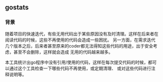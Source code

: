 ## gostats

### 背景

随着项目的快速迭代，有些无用代码出于某些原因没有及时清理。这样在后来者在阅读代码的时候，这些不再使用的代码会造成一些困扰。
另一方面，在需求迭代几个版本之后，后来者甚至原来的coder都无法得知这些代码的用途，出于安全考虑，甚至不会删除，这样就会造成
无用的代码越来越多。

本工具统计出go程序中没有引用/使用的代码，这样在每次提交代码的时候，都可以通过这个工具检查一下哪些代码不再使用，或定期清理、
或对这些代码进行注释说明等。